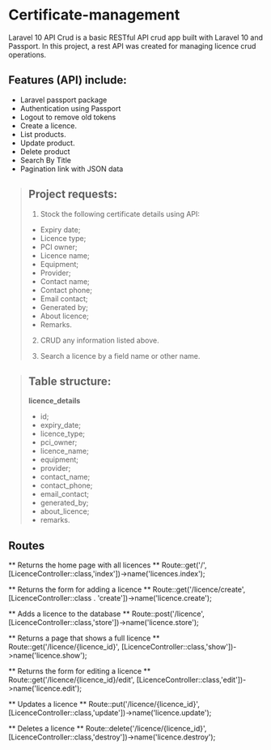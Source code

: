 # Certificate-management
Laravel 10 API Crud is a basic RESTful API crud app built with Laravel 10 and Passport. In this project, a rest API was created for managing licence crud operations.

## Features (API) include:
- Laravel passport package
- Authentication using Passport
- Logout to remove old tokens
- Create a licence.
- List products.
- Update product.
- Delete product
- Search By Title
- Pagination link with JSON data

>  ## Project requests:
>  1. Stock the following certificate details using API: 
>  - Expiry date;
>  - Licence type;
>  - PCI owner;
>  - Licence name;
>  - Equipment;
>  - Provider;
>  - Contact name;
>  - Contact phone;
>  - Email contact;
>  - Generated by;
>  - About licence;
>  - Remarks.
>
> 2. CRUD any information listed above.
>       
> 3. Search a licence by a field name or other name.

>  ## Table structure:
>  **licence_details**
>  - id;
>  - expiry_date;
>  - licence_type;
>  - pci_owner;
>  - licence_name;
>  - equipment;
>  - provider;
>  - contact_name;
>  - contact_phone;
>  - email_contact;
>  - generated_by;
>  - about_licence;
>  - remarks.

## Routes
** Returns the home page with all licences **
Route::get('/', [LicenceController::class,'index'])->name('licences.index');

** Returns the form for adding a licence **
Route::get('/licence/create', [LicenceController::class . 'create'])->name('licence.create');

** Adds a licence to the database **
Route::post('/licence', [LicenceController::class,'store'])->name('licence.store');

** Returns a page that shows a full licence **
Route::get('/licence/{licence_id}', [LicenceController::class,'show'])->name('licence.show');

** Returns the form for editing a licence **
Route::get('/licence/{licence_id}/edit', [LicenceController::class,'edit'])->name('licence.edit');

** Updates a licence **
Route::put('/licence/{licence_id}', [LicenceController::class,'update'])->name('licence.update');

** Deletes a licence **
Route::delete('/licence/{licence_id}', [LicenceController::class,'destroy'])->name('licence.destroy');


